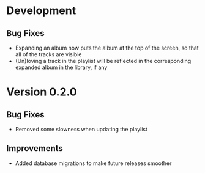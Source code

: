 Development
===========

Bug Fixes
----------
- Expanding an album now puts the album at the top of the screen, so that
  all of the tracks are visible
- (Un)loving a track in the playlist will be reflected in the corresponding
  expanded album in the library, if any


Version 0.2.0
=============

Bug Fixes
----------
- Removed some slowness when updating the playlist

Improvements
-------------
- Added database migrations to make future releases smoother
